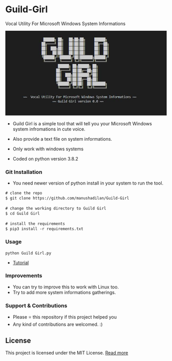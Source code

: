 # Guild-Girl
Vocal Utility For Microsoft Windows System Informations

![Image of intro](https://github.com/manushadilan/Guild-Girl/blob/master/Banner.JPG)


* Guild Girl is a simple tool that will tell you your Microsoft Windows system infromations in cute voice.

* Also provide a text file on system informations.

* Only work with windows systems

* Coded on python version 3.8.2


### Git Installation

* You need newer version of python install in your system to run the tool.
```
# clone the repo
$ git clone https://github.com/manushadilan/Guild-Girl

# change the working directory to Guild Girl
$ cd Guild Girl

# install the requirements
$ pip3 install -r requirements.txt
```

### Usage
```
python Guild Girl.py
```
* [Tutorial]()

### Improvements

* You can try to improve this to work with Linux too.
* Try to add more system informations gatherings.


### Support & Contributions

* Please ⭐️ this repository if this project helped you
* Any kind of contributions are welcomed. :)

## License

This project is licensed under the MIT License.  [Read more](https://github.com/manushadilan/Guild-Girl/blob/master/LICENSE)
